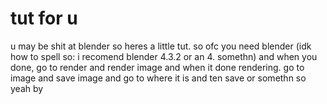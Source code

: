 # tut for u
u may be shit at blender so heres a little tut. so ofc you need blender (idk how to spell so: i recomend blender 4.3.2 or an 4. somethn) and when you done, go to render and render image and when it done rendering. go to image and save image and go to where it is and ten save or somethn so yeah by

